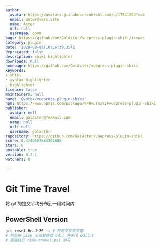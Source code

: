 ```yaml
---
author:
  avatar: https://avatars.githubusercontent.com/u/17541209?v=4
  email: aster@vers.site
  name: Aster
  url: null
  username: oovm
bugs: https://github.com/GalAster/vuepress-plugin-shiki/issues
category: plugin
date: '2020-08-09T10:26:39.354Z'
deprecated: false
description: shiki highlighter
downloads: null
homepage: https://github.com/GalAster/vuepress-plugin-shiki
keywords:
- shiki
- syntax-highlighter
- highlighter
license: false
maintainers: null
name: '@vutex/vuepress-plugin-shiki'
npm: https://www.npmjs.com/package/%40vutex%2Fvuepress-plugin-shiki
publisher:
  avatar: null
  email: galaster@foxmail.com
  name: null
  url: null
  username: galaster
repository: https://github.com/GalAster/vuepress-plugin-shiki
score: 0.4140567883302686
stars: 0
unstable: true
version: 0.3.1
watchers: 0

---
```


# Git Time Travel

将 git 的提交平均分布到一段时间内

## PowerShell Version

```sh
git reset Head~20 -i # 开启交互式变基
# 然后把 pick 全部替换成 edit 并关闭 editor
# 直接执行 time-travel.ps1 即可
```
